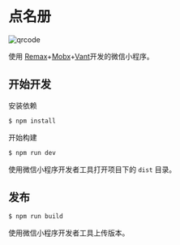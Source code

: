 # 点名册

![qrcode](https://user-images.githubusercontent.com/12776391/75139290-34d5f680-5727-11ea-8fd0-a7f3ddd3ef20.png)

使用 [Remax](https://github.com/remaxjs/remax)+[Mobx](https://github.com/mobxjs/mobx)+[Vant](https://youzan.github.io/vant-weapp/#/intro)开发的微信小程序。

## 开始开发

安装依赖

```bash
$ npm install
```

开始构建

```bash
$ npm run dev
```

使用微信小程序开发者工具打开项目下的 `dist` 目录。

## 发布

```bash
$ npm run build
```

使用微信小程序开发者工具上传版本。
